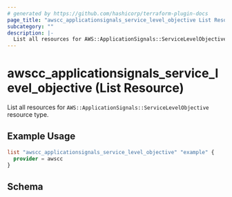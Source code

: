 ```yaml
---
# generated by https://github.com/hashicorp/terraform-plugin-docs
page_title: "awscc_applicationsignals_service_level_objective List Resource - terraform-provider-awscc"
subcategory: ""
description: |-
  List all resources for AWS::ApplicationSignals::ServiceLevelObjective resource type.
---
```


# awscc_applicationsignals_service_level_objective (List Resource)

List all resources for `AWS::ApplicationSignals::ServiceLevelObjective` resource type.

## Example Usage

```terraform
list "awscc_applicationsignals_service_level_objective" "example" {
  provider = awscc
}
```

<!-- schema generated by tfplugindocs -->
## Schema
